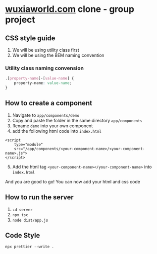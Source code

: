 # [wuxiaworld.com](wuxiaworld.com) clone - group project

## CSS style guide

1. We will be using utility class first 
2. We will be using the BEM naming convention

### Utility class naming convension 

```css
.[property-name]-[value-name] {
    property-name: value-name;
}
```

## How to create a component

1. Navigate to `app/components/demo`
2. Copy and paste the folder in the same directory `app/components`
3. Rename `demo` into your own component
4. add the following html code into `index.html`
```
<script 
    type="module" 
    src="/app/components/<your-component-name>/<your-component-name>.js">
</script>
```
5. Add the html tag `<your-component-name></your-component-name>` into `index.html`

And you are good to go! You can now add your html and css code 

## How to run the server
1. `cd server`
2. `npx tsc`
3. `node dist/app.js`

## Code Style
`npx prettier --write .`